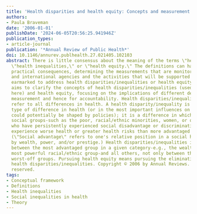 ```yaml
---
title: 'Health disparities and health equity: Concepts and measurement'
authors:
- Paula Braveman
date: '2006-01-01'
publishDate: '2024-06-05T20:56:25.941946Z'
publication_types:
- article-journal
publication: '*Annual Review of Public Health*'
doi: 10.1146/annurev.publhealth.27.021405.102103
abstract: There is little consensus about the meaning of the terms \"health disparities,\"
  \"health inequalities,\" or \"health equity.\" The definitions can have important
  practical consequences, determining the measurements that are monitored by governments
  and international agencies and the activities that will be supported by resources
  earmarked to address health disparities/inequalities or health equity. This paper
  aims to clarify the concepts of health disparities/inequalities (used interchangeably
  here) and health equity, focusing on the implications of different definitions for
  measurement and hence for accountability. Health disparities/inequalities do not
  refer to all differences in health. A health disparity/inequality is a particular
  type of difference in health (or in the most important influences on health that
  could potentially be shaped by policies); it is a difference in which disadvantaged
  social groups-such as the poor, racial/ethnic minorities, women, or other groups
  who have persistently experienced social disadvantage or discrimination-systematically
  experience worse health or greater health risks than more advantaged social groups.
  (\"Social advantage\" refers to one's relative position in a social hierarchy determined
  by wealth, power, and/or prestige.) Health disparities/inequalities include differences
  between the most advantaged group in a given category-e.g., the wealthiest, the
  most powerful racial/ethnic group-and all others, not only between the best- and
  worst-off groups. Pursuing health equity means pursuing the elimination of such
  health disparities/inequalities. Copyright © 2006 by Annual Reviews. All rights
  reserved.
tags:
- Conceptual framework
- Definitions
- Health inequalities
- Social inequalities in health
- Theory
---
```

